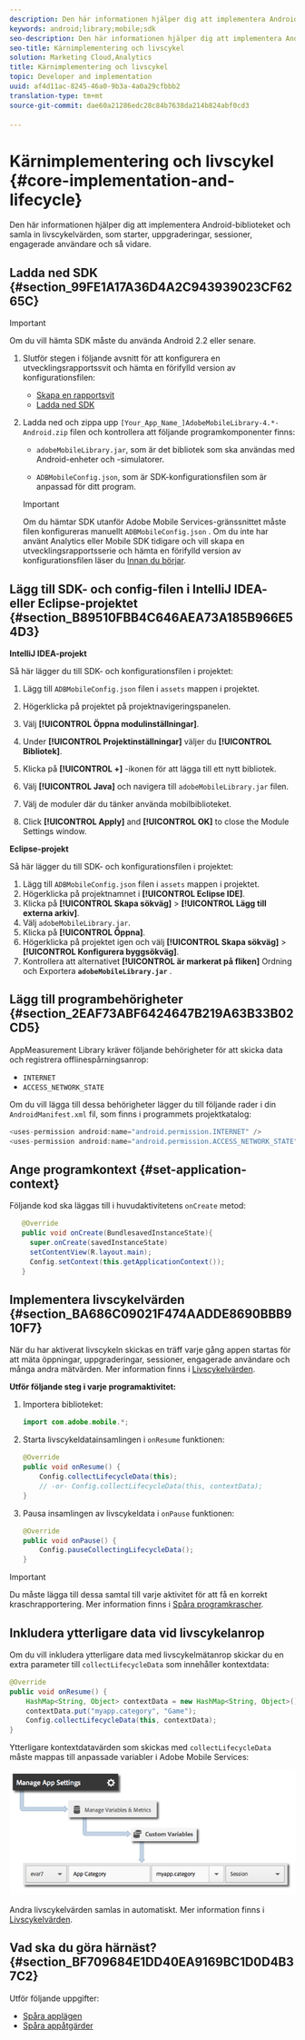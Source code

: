 ```yaml
---
description: Den här informationen hjälper dig att implementera Android-biblioteket och samla in livscykelvärden, som starter, uppgraderingar, sessioner, engagerade användare och så vidare.
keywords: android;library;mobile;sdk
seo-description: Den här informationen hjälper dig att implementera Android-biblioteket och samla in livscykelvärden, som starter, uppgraderingar, sessioner, engagerade användare och så vidare.
seo-title: Kärnimplementering och livscykel
solution: Marketing Cloud,Analytics
title: Kärnimplementering och livscykel
topic: Developer and implementation
uuid: af4d11ac-8245-46a0-9b3a-4a0a29cfbbb2
translation-type: tm+mt
source-git-commit: dae60a21286edc28c84b7638da214b824abf0cd3

---
```



# Kärnimplementering och livscykel {#core-implementation-and-lifecycle}

Den här informationen hjälper dig att implementera Android-biblioteket och samla in livscykelvärden, som starter, uppgraderingar, sessioner, engagerade användare och så vidare.

## Ladda ned SDK {#section_99FE1A17A36D4A2C943939023CF6265C}

>[!IMPORTANT]
>
>Om du vill hämta SDK måste du använda Android 2.2 eller senare.

1. Slutför stegen i följande avsnitt för att konfigurera en utvecklingsrapportssvit och hämta en förifylld version av konfigurationsfilen:

   * [Skapa en rapportsvit](/help/android/getting-started/requirements.md)
   * [Ladda ned SDK](/help/android/getting-started/requirements.md)

1. Ladda ned och zippa upp `[Your_App_Name_]AdobeMobileLibrary-4.*-Android.zip` filen och kontrollera att följande programkomponenter finns:

   * `adobeMobileLibrary.jar`, som är det bibliotek som ska användas med Android-enheter och -simulatorer.

   * `ADBMobileConfig.json`, som är SDK-konfigurationsfilen som är anpassad för ditt program.
   >[!IMPORTANT]
   >
   >Om du hämtar SDK utanför Adobe Mobile Services-gränssnittet måste filen konfigureras manuellt `ADBMobileConfig.json` . Om du inte har använt Analytics eller Mobile SDK tidigare och vill skapa en utvecklingsrapportsserie och hämta en förifylld version av konfigurationsfilen läser du [Innan du börjar](/help/android/getting-started/requirements.md).

## Lägg till SDK- och config-filen i IntelliJ IDEA- eller Eclipse-projektet {#section_B89510FBB4C646AEA73A185B966E54D3}

**IntelliJ IDEA-projekt**

Så här lägger du till SDK- och konfigurationsfilen i projektet:

1. Lägg till `ADBMobileConfig.json` filen i `assets` mappen i projektet.

1. Högerklicka på projektet på projektnavigeringspanelen.
1. Välj **[!UICONTROL Öppna modulinställningar]**.
1. Under **[!UICONTROL Projektinställningar]** väljer du **[!UICONTROL Bibliotek]**.
1. Klicka på **[!UICONTROL +]** -ikonen för att lägga till ett nytt bibliotek.
1. Välj **[!UICONTROL Java]** och navigera till `adobeMobileLibrary.jar` filen.
1. Välj de moduler där du tänker använda mobilbiblioteket.
1. Click **[!UICONTROL Apply]** and **[!UICONTROL OK]** to close the Module Settings window.

**Eclipse-projekt**

Så här lägger du till SDK- och konfigurationsfilen i projektet:

1. Lägg till `ADBMobileConfig.json` filen i `assets` mappen i projektet.
1. Högerklicka på projektnamnet i **[!UICONTROL Eclipse IDE]**.
1. Klicka på **[!UICONTROL Skapa sökväg]** > **[!UICONTROL Lägg till externa arkiv]**.
1. Välj `adobeMobileLibrary.jar`.
1. Klicka på **[!UICONTROL Öppna]**.
1. Högerklicka på projektet igen och välj **[!UICONTROL Skapa sökväg]** > **[!UICONTROL Konfigurera byggsökväg]**.
1. Kontrollera att alternativet **[!UICONTROL är markerat på fliken]** Ordning och Exportera **`adobeMobileLibrary.jar`** .

## Lägg till programbehörigheter {#section_2EAF73ABF6424647B219A63B33B02CD5}

AppMeasurement Library kräver följande behörigheter för att skicka data och registrera offlinespårningsanrop:

* `INTERNET`
* `ACCESS_NETWORK_STATE`

Om du vill lägga till dessa behörigheter lägger du till följande rader i din `AndroidManifest.xml` fil, som finns i programmets projektkatalog:

```java
<uses-permission android:name="android.permission.INTERNET" /> 
<uses-permission android:name="android.permission.ACCESS_NETWORK_STATE" />
```

## Ange programkontext {#set-application-context}

Följande kod ska läggas till i huvudaktivitetens `onCreate` metod:

```java
   @Override
   public void onCreate(BundlesavedInstanceState){
     super.onCreate(savedInstanceState)
     setContentView(R.layout.main);
     Config.setContext(this.getApplicationContext());
   }
```

## Implementera livscykelvärden {#section_BA686C09021F474AADDE8690BBB910F7}

När du har aktiverat livscykeln skickas en träff varje gång appen startas för att mäta öppningar, uppgraderingar, sessioner, engagerade användare och många andra mätvärden. Mer information finns i [Livscykelvärden](/help/android/metrics.md).

**Utför följande steg i varje programaktivitet:**

1. Importera biblioteket:

   ```java
   import com.adobe.mobile.*;
   ```

1. Starta livscykeldatainsamlingen i `onResume` funktionen:

   ```java
   @Override 
   public void onResume() { 
       Config.collectLifecycleData(this); 
       // -or- Config.collectLifecycleData(this, contextData); 
   }
   ```

1. Pausa insamlingen av livscykeldata i `onPause` funktionen:

   ```java
   @Override 
   public void onPause() { 
       Config.pauseCollectingLifecycleData(); 
   }
   ```

>[!IMPORTANT]
>
>Du måste lägga till dessa samtal till varje aktivitet för att få en korrekt kraschrapportering. Mer information finns i [Spåra programkrascher](/help/android/analytics-main/crashes.md).

## Inkludera ytterligare data vid livscykelanrop

Om du vill inkludera ytterligare data med livscykelmätanrop skickar du en extra parameter till `collectLifecycleData` som innehåller kontextdata:

```java
@Override 
public void onResume() {
    HashMap<String, Object> contextData = new HashMap<String, Object>(); 
    contextData.put("myapp.category", "Game"); 
    Config.collectLifecycleData(this, contextData); 
}
```

Ytterligare kontextdatavärden som skickas med `collectLifecycleData` måste mappas till anpassade variabler i Adobe Mobile Services:

![](assets/map-variable-lifecycle.png)

Andra livscykelvärden samlas in automatiskt. Mer information finns i [Livscykelvärden](/help/android/metrics.md).

## Vad ska du göra härnäst? {#section_BF709684E1DD40EA9169BC1D0D4B37C2}

Utför följande uppgifter:

* [Spåra applägen](/help/android/analytics-main/states.md)
* [Spåra appåtgärder](/help/android/analytics-main/actions.md)

